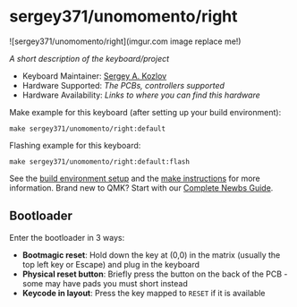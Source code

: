 # sergey371/unomomento/right

![sergey371/unomomento/right](imgur.com image replace me!)

*A short description of the keyboard/project*

* Keyboard Maintainer: [Sergey A. Kozlov](https://github.com/Sergey371)
* Hardware Supported: *The PCBs, controllers supported*
* Hardware Availability: *Links to where you can find this hardware*

Make example for this keyboard (after setting up your build environment):

    make sergey371/unomomento/right:default

Flashing example for this keyboard:

    make sergey371/unomomento/right:default:flash

See the [build environment setup](https://docs.qmk.fm/#/getting_started_build_tools) and the [make instructions](https://docs.qmk.fm/#/getting_started_make_guide) for more information. Brand new to QMK? Start with our [Complete Newbs Guide](https://docs.qmk.fm/#/newbs).

## Bootloader

Enter the bootloader in 3 ways:

* **Bootmagic reset**: Hold down the key at (0,0) in the matrix (usually the top left key or Escape) and plug in the keyboard
* **Physical reset button**: Briefly press the button on the back of the PCB - some may have pads you must short instead
* **Keycode in layout**: Press the key mapped to `RESET` if it is available
